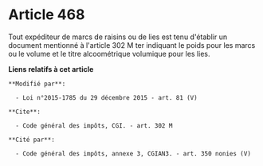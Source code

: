 # Article 468

Tout expéditeur de marcs de raisins ou de lies est tenu d'établir un document mentionné à l'article 302 M ter indiquant le
poids pour les marcs ou le volume et le titre alcoométrique volumique pour les lies.

**Liens relatifs à cet article**

	**Modifié par**:

	  - Loi n°2015-1785 du 29 décembre 2015 - art. 81 (V)

	**Cite**:

	  - Code général des impôts, CGI. - art. 302 M

	**Cité par**:

	  - Code général des impôts, annexe 3, CGIAN3. - art. 350 nonies (V)
